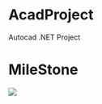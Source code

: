 # AcadProject
Autocad .NET Project

# MileStone
![](http://sv1.upsieutoc.com/2017/02/13/MileStone_Chartd8105.png)

